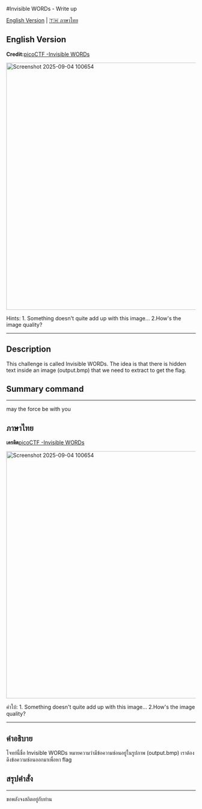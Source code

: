 #Invisible WORDs - Write up

[English Version](#english-version) | [🇹🇭 ภาษาไทย](#ภาษาไทย)


## English Version

**Credit:**[picoCTF -Invisible WORDs](https://play.picoctf.org/practice/challenge/354?difficulty=3&page=1&search=Invisible%20WORDs)

<img width="624" height="657" alt="Screenshot 2025-09-04 100654" src="https://github.com/user-attachments/assets/40431e81-8751-4b0c-bfb9-570568777d9d" />

Hints: 1. Something doesn't quite add up with this image...
2.How's the image quality?

---
## Description
This challenge is called Invisible WORDs. The idea is that there is hidden text inside an image (output.bmp) that we need to extract to get the flag.

## Summary command

---
may the force be with you

## ภาษาไทย

**เครดิต**[picoCTF -Invisible WORDs](https://play.picoctf.org/practice/challenge/354?difficulty=3&page=1&search=Invisible%20WORDs)

<img width="624" height="657" alt="Screenshot 2025-09-04 100654" src="https://github.com/user-attachments/assets/40431e81-8751-4b0c-bfb9-570568777d9d" />

คำใบ้: 1. Something doesn't quite add up with this image...
2.How's the image quality?

---
## คำอธิบาย
โจทย์นี้ชื่อ Invisible WORDs หมายความว่ามีข้อความซ่อนอยู่ในรูปภาพ (output.bmp) เราต้องดึงข้อความซ่อนออกมาเพื่อหา flag

## สรุปคำสั่ง


---

ขอพลังจงสถิตอยู่กับท่าน


